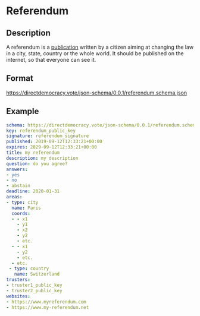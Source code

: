 # Referendum

## Description

A referendum is a [publication](publication.md) written by a citizen aiming at changing the law in a city, state, country or the whole world.
It should be published on the internet, so that everyone can see it.

## Format

https://directdemocracy.vote/json-schema/0.0.1/referendum.schema.json

## Example

```yaml
schema: https://directdemocracy.vote/json-schema/0.0.1/referendum.schema.json
key: referendum_public_key
signature: referendum_signature
published: 2019-09-12T12:33:21+00:00
expires: 2029-09-12T12:33:21+00:00
title: my referendum
description: my description
question: do you agree?
answers:
- yes
- no
- abstain
deadline: 2020-01-31
areas:
- type: city
  name: Paris
  coords:
  - - x1
    - y1
    - x2
    - y2
    - etc.
  - - x1
    - y2
    - etc.
  - etc.
 - type: country
   name: Switzerland
trusters:
- truster1_public_key
- truster2_public_key
websites:
- https://www.myreferendum.com
- https://www.my-referendum.net
```
